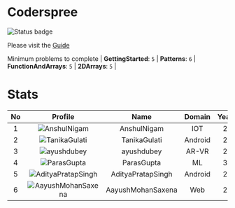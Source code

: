 
Coderspree
==========


![Status badge](https://github.com/InnogeeksOrganization/coderspree/actions/workflows/checkSubmission.yml/badge.svg)  


Please visit the [Guide](./Guide/README.md)  


Minimum problems to complete | **GettingStarted**: `5` | **Patterns**: `6` | **FunctionAndArrays**: `5` | **2DArrays**: 
`5` |   

# Stats
  

|No|Profile|Name|Domain|Year|Solved|
| :---: | :---: | :---: | :---: | :---: | :---: |
|1|![AnshulNigam](https://avatars.githubusercontent.com/u/74321084?v=4&s=100)|AnshulNigam|IOT|2|58|
|2|![TanikaGulati](https://avatars.githubusercontent.com/u/84376218?v=4&s=100)|TanikaGulati|Android|2|51|
|3|![ayushdubey](https://avatars.githubusercontent.com/u/33064931?v=4&s=100)|ayushdubey|AR-VR|2|49|
|4|![ParasGupta](https://avatars.githubusercontent.com/u/84376218?v=4&s=100)|ParasGupta|ML|3|31|
|5|![AdityaPratapSingh](https://avatars.githubusercontent.com/u/84376218?v=4&s=100)|AdityaPratapSingh|Android|2|29|
|6|![AayushMohanSaxena](https://avatars.githubusercontent.com/u/84376218?v=4&s=100)|AayushMohanSaxena|Web|2|28|
